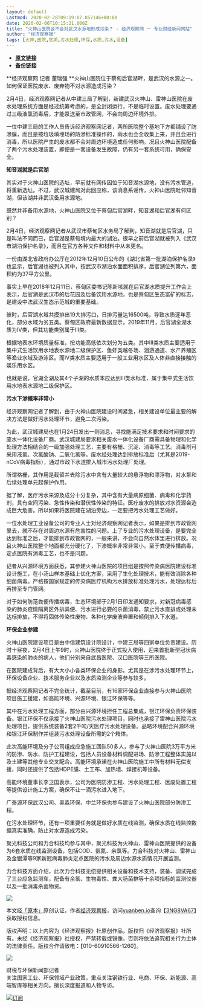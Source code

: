 ```yaml
---
layout: default
Lastmod: 2020-02-28T09:19:07.857146+00:00
date: 2020-02-06T10:15:21.000Z
title: "火神山医院会不会对武汉水源地形成污染？ - 经济观察网 － 专业财经新闻网站"
author: "经济观察报"
tags: [火神,医院,官湖,污水处理,环保,水质,污水,设备]
---
```


* [**原文链接**](http://archive.is/rItc8)
* [**备份链接**](http://archive.is/rItc8)


**经济观察网 记者 董瑞强 **火神山医院位于蔡甸后官湖畔，是武汉的水源之一。如何保证医院废水、废弃物不对水源造成污染？

2月4日，经济观察网记者从中建三局了解到，新建武汉火神山、雷神山医院在废水处理系统方面是经过统筹考虑的，是全封闭运行，不是临时设置。废水处理要通过三级液氯消毒后，才能泵送至市政管网，不会向周边环境外排。

一位中建三局的工作人员告诉经济观察网记者，两所医院整个基地下方都铺设了防渗膜，而且是按垃圾填埋场的防渗标准操作的，雨水也会全收集上来，并且会进行消毒，所以医院产生的废水都不会对周边环境造成任何影响。况且火神山医院配备了两个污水处理装置，即便是一套设备发生故障，仍有另一套系统可用，确保安全。

**知音湖就是后官湖**

其实对于火神山医院的选址，早前就有网传因位于知音湖水源地，没有污水管道，将重新选址。不过，武汉城建局对此回应称，该消息系谣传，火神山医院毗邻知音湖，但该湖并非武汉备用水源地。

既然并非备用水源地，火神山医院又位于蔡甸后官湖畔，知音湖和后官湖有何区别？

2月4日，经济观察网记者从武汉市蔡甸区水务局了解到，知音湖就是后官湖，只是叫法不同而已，后官湖是蔡甸境内最大的湖泊。很早之前后官湖就被列入《武汉市湖泊保护名录》，而且在官方各种文件和材料中从未更名。

一份由湖北省政府办公厅在2012年12月10日公布的《湖北省第一批湖泊保护名录》也显示，后官湖也被列入其中，按武汉市湖泊水面面积排序，后官湖位列第六，面积约为37平方公里。

事实上早在2018年12月11日，蔡甸区委书记陈新垓就在后官湖水质提升工作会上表示，后官湖是武汉市的后花园及后备饮用水源地，也是蔡甸区生态富矿的标志，是建设中法武汉生态示范城的重要基础。

彼时，后官湖水域共摸排出19大排污口，日排污量达16500吨，导致水质逐年恶化，部分水域为劣五类。蔡甸区政府最新数据显示，2019年11月，后官湖全湖水质为Ⅳ类，但其功能类别属于Ⅲ类。

根据地表水环境质量标准，按功能高低依次划分为五类。其中Ⅲ类水质主要适用于集中式生活饮用水地表水源地二级保护区、鱼虾类越冬场、洄游通道、水产养殖区等渔业水域及游泳区。而Ⅳ类水质主要适用于一般工业用水区及人体非直接接触的娱乐用水区。

也就是说，官湖全湖及其4个子湖的水质本应达到Ⅲ类水标准，属于集中式生活饮用水地表水源地二级保护区。

**污水下渗概率非常小**

经济观察网记者了解到，由于火神山医院建设时间紧急，相关建设单位最主要的解决方法是做好污水处理环节，避免二次污染。

为此，武汉城建局也在1月24日发出一则消息，寻找能满足技术要求和时间要求的废水一体化设备厂商。武汉城建局要求相关废水一体化设备厂商需具备物理和化学处理方法相结合的一级加强处理工艺，主要有格栅、沉淀、消毒等工艺。消毒剂可采用液氯、次氯酸钠、二氧化氯等。废水经处理达到排放标准后（尤其是2019-nCoV病毒指标），通过市政下水道排入城市污水处理厂处理。

所谓格栅，其作用是截留并去除污水中含有大量较大的悬浮物和漂浮物，对水泵和后续处理单元起保护作用。

据了解，医疗污水来源及成分十分复杂，其中含有大量病原细菌、病毒和化学药剂，具有空间污染、急性传染和潜伏性传染的特征。医疗废水的排放对水资源会造成巨大危害。所以如果将医院建在湖泊旁边，一定要把污水处理工艺做好。

一位水处理工业设备公司的专业人士对经济观察网记者表示，如果是排到市政管网里去，就不存在对周边水源有危害性的问题。上了专业的污水处理设备，是要完全达到标准之后，才能排到市政管网的，一般来讲，不会向自然水体里进行排放。况且火神山医院整个地面都充分硬化了，下渗概率非常非常小。至于粪便传播病毒，定点医院有消毒工艺，也不是问题。

记者从兴源环境方面获悉，其参建火神山医院的项目组是按照传染病医院建设标准设计施工，在小汤山样本基础上优化方案，采用了生化处理技术，能有效消除各种细菌病毒。严格按国家规定的传染病医疗机构污水排放标准处理污水，处理达标后再排至专门管网。

对于如何防范粪便传播病毒，生态环境部于2月1日印发通知要求，对新冠病毒感染的肺炎疫情隔离区外排粪便、污水进行必要的杀菌消毒，禁止污水直排或处理未达标排放，不得将固体传染性废物、各种化学废液弃置和倾倒排入下水道。

**环保企业参建**

火神山医院建设项目是由中信建筑设计院设计，中建三局等四家单位负责建设。历时十昼夜，2月4日上午9时，火神山医院终于正式投入使用，迎来首批新型冠状病毒感染的肺炎的病人，他们分别来自武昌医院、汉口医院等三所医院。

在医院建成背后，有大大小小各类环保企业的身影。尤其是在涉污水处理环节上，环保设备企业、技术服务企业以及水质监测企业等参与较多。

据经济观察网记者不完全统计，截至目前，有16家环保企业直接参与火神山医院项目施工援建，如高能环境、兴源环境、银江环保等等。

其中在污水处理工程方面，部分由兴源环境担任工程总集成，银江环保负责环保装备。银江环保不仅承接了火神山医院污水处理项目，同时也承接了雷神山医院污水处理项目，提供系统装备2套2千吨/天医疗污水处理设备。品略环境配合兴源环境和银江环保制作并组装污水处理设备所需的2个箱体。

此次高能环境及分子公司组成应急施工团队50多人，参与了火神山医院3万平方米的防渗、防水、防护工程建设，包括人员设备材料调配进场、防渗工程整体实施以及土建等其他专业交叉配合。高能环境承诺在火神山医院施工中所有材料无偿支援，同时还提供了包括HDPE膜、土工布、加热墙、焊接机等设备。

高能环境董事长李卫国表示，公司为医院防渗工程、污水处理工程、医废处置工程等提供设计施工方案，确保不让一滴污水进入地下。

广泰源环保武汉公司、奥淼环保、中兰环保也参与建设了火神山医院部分防渗工程。

在污水处理环节，还有一项重要任务就是做好水质在线监测，确保水质在线监控数据真实准确，防止对水源造成污染。

聚光科技公司和力合科技均参与其中，聚光科技为火神山、雷神山医院提供的设备为6套水质在线监测设备，包括COD、氨氮、余氯等。力合科技对火神山、雷神山及金银潭等9家新冠病毒肺炎定点医院的污水及周边水源水质情况开展监测。

力合科技方面介绍，此次力合科技无偿提供相关设备和技术支持，装备、调试完成了三台应急监测车，配备有余氯、生物毒性、粪大肠菌群等十余项指标的监测仪器以及一批消毒杀菌物资。

![](/images/post/13436e8135cc0e8df796a167f7cf9f66.png)

本文经[「原本」](https://archive.is/o/rItc8/yuanben.io/)原创认证，作者[经济观察报](https://archive.is/o/rItc8/https://yuanben.io/author/b454cdbf-cec7-4ff6-a1f9-5e79c2353485)，访问[yuanben.io](https://archive.is/o/rItc8/yuanben.io/)查询【[3NG8VA67](https://archive.is/o/rItc8/https://www.yuanben.io/article/3NG8VA67PB4VC3QOZEE9VY19YO3YOT2J73KYOGDCB4CB32JTIQ)】获取授权信息。

版权声明：以上内容为《经济观察报》社原创作品，版权归《经济观察报》社所有。未经《经济观察报》社授权，严禁转载或镜像，否则将依法追究相关行为主体的法律责任。版权合作请致电：【010-60910566-1260】。

[![](/images/post/ca9f6106d0b63f6b0b7bf50795240025.jpg)](https://archive.is/o/rItc8/space.eeo.com.cn/dongruiqiang)

财税与环保新闻部记者  
关注国家工业、环保领域产业政策，重点关注钢铁行业、电商、环保、新能源、高端智库等相关方向。擅长深度报道和人物专访。

[![](/images/post/bf1bf656c8649e8b3fb486353b13510f.png)订阅](#)

